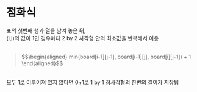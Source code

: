 # 점화식  
표의 첫번째 행과 열을 남겨 놓은 뒤,  
(i,j)의 값이 1인 경우마다 2 by 2 사각형 안의 최소값을 반복해서 이용  
<br>  
<blockquote><p> $$\begin{aligned}  
min(board[i-1][j-1], board[i-1][j], board[i][j-1]) + 1  
\end{aligned}$$</p></blockquote>  
<br>  
모두 1로 이루어져 있지 않다면 0+1로 1 by 1 정사각형의 한변의 길이가 저장됨  
